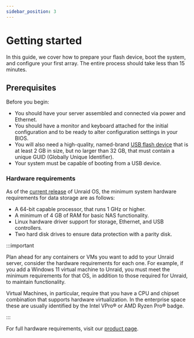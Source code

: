 ```yaml
---
sidebar_position: 3
---
```


# Getting started

In this guide, we cover how to prepare your flash device, boot the system, and configure your first array. The entire process should take less than 15 minutes.

## Prerequisites

Before you begin:

* You should have your server assembled and connected via power and Ethernet.
* You should have a monitor and keyboard attached for the initial configuration and to be ready to alter configuration settings in your
  BIOS.
* You will also need a high-quality, named-brand [USB flash device](../manual/changing-the-flash-device.md#recommendations-on-buying-usb-drives) that is at least 2 GB in size, but no larger than 32 GB, that must contain a unique GUID (Globally Unique Identifier).
* Your system must be capable of booting from a USB device.

### Hardware requirements

As of the [current release](https://unraid.net/product) of Unraid OS, the minimum system hardware requirements for data storage are as follows:

* A 64-bit capable processor, that runs 1 GHz or higher.
* A minimum of 4 GB of RAM for basic NAS functionality.
* Linux hardware driver support for storage, Ethernet, and USB controllers.
* Two hard disk drives to ensure data protection with a parity disk.

:::important

Plan ahead for any containers or VMs you want to add to your Unraid server, consider the hardware requirements for each one. For example, if you add a Windows 11 virtual machine to Unraid, you must meet the minimum requirements for that OS, in addition to those required for Unraid, to maintain functionality.

Virtual Machines, in particular, require that you have a CPU and chipset combination that supports hardware virtualization. In the enterprise space these are usually identified by the Intel VPro® or AMD Ryzen Pro® badge.

:::

For full hardware requirements, visit our [product page](https://unraid.net/product).
